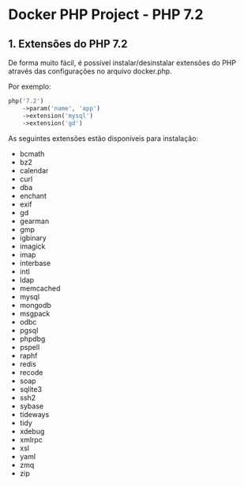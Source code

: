 # Docker PHP Project - PHP 7.2

## 1. Extensões do PHP 7.2

De forma muito fácil, é possível instalar/desinstalar extensões do PHP através das 
configurações no arquivo docker.php.

Por exemplo:

```php
php('7.2')
    ->param('name', 'app')
    ->extension('mysql')
    ->extension('gd')
```

As seguintes extensões estão disponíveis para instalação:

* bcmath
* bz2
* calendar
* curl
* dba
* enchant
* exif
* gd
* gearman
* gmp
* igbinary
* imagick
* imap
* interbase
* intl
* ldap
* memcached
* mysql
* mongodb
* msgpack
* odbc
* pgsql
* phpdbg
* pspell
* raphf
* redis
* recode
* soap
* sqlite3
* ssh2
* sybase
* tideways
* tidy
* xdebug
* xmlrpc
* xsl
* yaml
* zmq
* zip